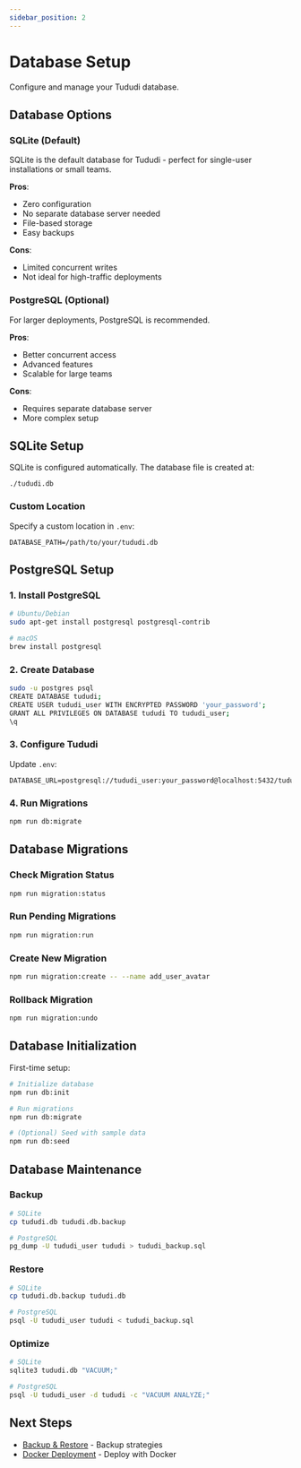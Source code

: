 ```yaml
---
sidebar_position: 2
---
```


# Database Setup

Configure and manage your Tududi database.

## Database Options

### SQLite (Default)

SQLite is the default database for Tududi - perfect for single-user installations or small teams.

**Pros**:
- Zero configuration
- No separate database server needed
- File-based storage
- Easy backups

**Cons**:
- Limited concurrent writes
- Not ideal for high-traffic deployments

### PostgreSQL (Optional)

For larger deployments, PostgreSQL is recommended.

**Pros**:
- Better concurrent access
- Advanced features
- Scalable for large teams

**Cons**:
- Requires separate database server
- More complex setup

## SQLite Setup

SQLite is configured automatically. The database file is created at:

```
./tududi.db
```

### Custom Location

Specify a custom location in `.env`:

```env
DATABASE_PATH=/path/to/your/tududi.db
```

## PostgreSQL Setup

### 1. Install PostgreSQL

```bash
# Ubuntu/Debian
sudo apt-get install postgresql postgresql-contrib

# macOS
brew install postgresql
```

### 2. Create Database

```bash
sudo -u postgres psql
CREATE DATABASE tududi;
CREATE USER tududi_user WITH ENCRYPTED PASSWORD 'your_password';
GRANT ALL PRIVILEGES ON DATABASE tududi TO tududi_user;
\q
```

### 3. Configure Tududi

Update `.env`:

```env
DATABASE_URL=postgresql://tududi_user:your_password@localhost:5432/tududi
```

### 4. Run Migrations

```bash
npm run db:migrate
```

## Database Migrations

### Check Migration Status

```bash
npm run migration:status
```

### Run Pending Migrations

```bash
npm run migration:run
```

### Create New Migration

```bash
npm run migration:create -- --name add_user_avatar
```

### Rollback Migration

```bash
npm run migration:undo
```

## Database Initialization

First-time setup:

```bash
# Initialize database
npm run db:init

# Run migrations
npm run db:migrate

# (Optional) Seed with sample data
npm run db:seed
```

## Database Maintenance

### Backup

```bash
# SQLite
cp tududi.db tududi.db.backup

# PostgreSQL
pg_dump -U tududi_user tududi > tududi_backup.sql
```

### Restore

```bash
# SQLite
cp tududi.db.backup tududi.db

# PostgreSQL
psql -U tududi_user tududi < tududi_backup.sql
```

### Optimize

```bash
# SQLite
sqlite3 tududi.db "VACUUM;"

# PostgreSQL
psql -U tududi_user -d tududi -c "VACUUM ANALYZE;"
```

## Next Steps

- [Backup & Restore](/guides/backup-restore) - Backup strategies
- [Docker Deployment](/guides/docker-deployment) - Deploy with Docker
